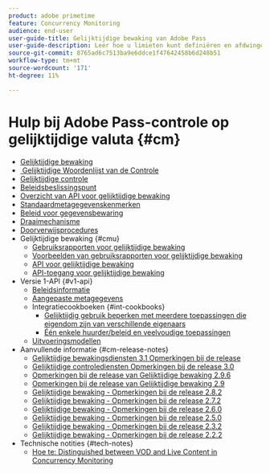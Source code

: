 ```yaml
---
product: adobe primetime
feature: Concurrency Monitoring
audience: end-user
user-guide-title: Gelijktijdige bewaking van Adobe Pass
user-guide-description: Leer hoe u limieten kunt definiëren en afdwingen voor gelijktijdig gebruik in meerdere applicaties.
source-git-commit: 8765ad6c7513ba9e6ddce1f47642458b6d248b51
workflow-type: tm+mt
source-wordcount: '171'
ht-degree: 11%

---
```



# Hulp bij Adobe Pass-controle op gelijktijdige valuta {#cm}

- [Gelijktijdige bewaking](cm-home.md)
- [&#x200B; Gelijktijdige Woordenlijst van de Controle &#x200B;](cm-glossary.md)
- [Gelijktijdige controle](cm-use-cases.md)
- [Beleidsbeslissingspunt](cm-policy-decision-point.md)
- [Overzicht van API voor gelijktijdige bewaking](cm-api-overview.md)
- [Standaardmetagegevenskenmerken](standard-metadata-attributes.md)
- [Beleid voor gegevensbewaring](data-retention-policy.md)
- [Draaimechanisme](throttling-mechanism.md)
- [Doorverwijsprocedures](cm-escalation-procedures.md)
- Gelijktijdige bewaking {#cmu}
   - [Gebruiksrapporten voor gelijktijdige bewaking](cm-usage-reports.md)
   - [Voorbeelden van gebruiksrapporten voor gelijktijdige bewaking](cm-usage-reports-examples.md)
   - [API voor gelijktijdige bewaking](cmu-api.md)
   - [API-toegang voor gelijktijdige bewaking](cmu-api-access.md)
- Versie 1-API {#v1-api}
   - [Beleidsinformatie](policy-info-pt-versionone.md)
   - [Aangepaste metagegevens](custom-metadata.md)
   - Integratiecookboeken {#int-cookbooks}
      - [Gelijktijdig gebruik beperken met meerdere toepassingen die eigendom zijn van verschillende eigenaars](restrict-concurr-usage-mult-apps.md)
      - [Één enkele huurder/beleid en veelvoudige toepassingen](single-tenant-policy-mult-app.md)
   - [Uitvoeringsmodellen](implementation-models.md)
- Aanvullende informatie {#cm-release-notes}
   - [Gelijktijdige bewakingsdiensten 3.1 Opmerkingen bij de release](rn-cm-services-31.md)
   - [Gelijktijdige controlediensten Opmerkingen bij de release 3.0](rn-cm-services-30.md)
   - [Opmerkingen bij de release van Gelijktijdige bewaking 2.9.6](rn-cm-296.md)
   - [Opmerkingen bij de release van Gelijktijdige bewaking 2.9](rn-cm-29.md)
   - [Gelijktijdige bewaking - Opmerkingen bij de release 2.8.2](rn-cm-282.md)
   - [Gelijktijdige bewaking - Opmerkingen bij de release 2.7.2](rn-cm-272.md)
   - [Gelijktijdige bewaking - Opmerkingen bij de release 2.6.0](rn-cm-260.md)
   - [Gelijktijdige bewaking - Opmerkingen bij de release 2.5.0](rn-cm-250.md)
   - [Gelijktijdige bewaking - Opmerkingen bij de release 2.3.2](rn-cm-232.md)
   - [Gelijktijdige bewaking - Opmerkingen bij de release 2.2.2](rn-cm-222.md)
- Technische notities {#tech-notes}
   - [Hoe te: Distinguished between VOD and Live Content in Concurrency Monitoring](vod-live-dist.md)

